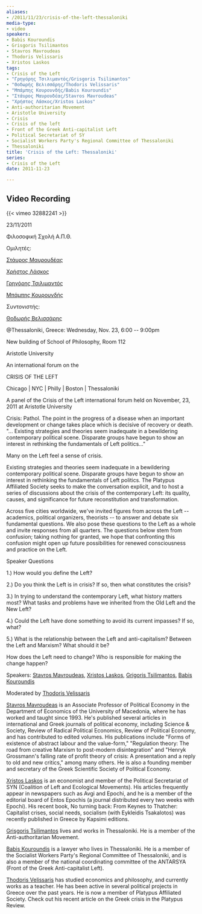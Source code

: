 ```yaml
---
aliases:
- /2011/11/23/crisis-of-the-left-thessaloniki
media-type:
- video
speakers:
- Babis Kouroundis
- Grisgoris Tsilimantos
- Stavros Mavroudeas
- Thodoris Velissaris
- Xristos Laskos
tags:
- Crisis of the Left
- "Γρηγόρης Τσιλιμαντός/Grisgoris Tsilimantos"
- "Θοδωρής Βελισσάρης/Thodoris Velissaris"
- "Μπάμπης Κουρουνδής/Babis Kouroundis"
- "Στάυρος Μαυρουδέας/Stavros Mavroudeas"
- "Χρήστος Λάσκος/Xristos Laskos"
- Anti-authoritarian Movement
- Aristotle University
- Crisis
- Crisis of the left
- Front of the Greek Anti-capitalist Left
- Political Secretariat of SY
- Socialist Workers Party's Regional Committee of Thessaloniki
- Thessaloniki
title: 'Crisis of the Left: Thessaloniki'
series:
- Crisis of the Left
date: 2011-11-23

---
```

## Video Recording

{{< vimeo 32882241 >}}

23/11/2011

Φιλοσοφική Σχολή Α.Π.Θ.

Ομιλητές:

[Στάυρος Μαυρουδέας](/speakers/%cf%83%cf%84%ce%ac%cf%85%cf%81%ce%bf%cf%82-%ce%bc%ce%b1%cf%85%cf%81%ce%bf%cf%85%ce%b4%ce%ad%ce%b1%cf%82/)

[Χρήστος Λάσκος](/speakers/%cf%87%cf%81%ce%ae%cf%83%cf%84%ce%bf%cf%82-%ce%bb%ce%ac%cf%83%ce%ba%ce%bf%cf%82/)

[Γρηγόρης Τσιλιμαντός](/speakers/%ce%b3%cf%81%ce%b7%ce%b3%cf%8c%cf%81%ce%b7%cf%82-%cf%84%cf%83%ce%b9%ce%bb%ce%b9%ce%bc%ce%b1%ce%bd%cf%84%cf%8c%cf%82/)

[Μπάμπης Κουρουνδής](/speakers/%ce%bc%cf%80%ce%ac%ce%bc%cf%80%ce%b7%cf%82-%ce%ba%ce%bf%cf%85%cf%81%ce%bf%cf%85%ce%bd%ce%b4%ce%ae%cf%82/)

Συντονιστής:

[Θοδωρής Βελισσάρης](/speakers/thodoris-velissaris)

@Thessaloniki, Greece: Wednesday, Nov. 23, 6:00 -- 9:00pm

New building of School of Philosophy, Room 112

Aristotle University

An international forum on the

CRISIS OF THE LEFT

Chicago | NYC | Philly | Boston | Thessaloniki

A panel of the Crisis of the Left international forum held on November, 23, 2011 at Aristotle University

Crisis: Pathol. The point in the progress of a disease when an important development or change takes place which is decisive of recovery or death. "... Existing strategies and theories seem inadequate in a bewildering contemporary political scene. Disparate groups have begun to show an interest in rethinking the fundamentals of Left politics..."

Many on the Left feel a sense of crisis.

Existing strategies and theories seem inadequate in a bewildering contemporary political scene. Disparate groups have begun to show an interest in rethinking the fundamentals of Left politics. The Platypus Affiliated Society seeks to make the conversation explicit, and to host a series of discussions about the crisis of the contemporary Left: its quality, causes, and significance for future reconstitution and transformation.

Across five cities worldwide, we've invited figures from across the Left -- academics, political organizers, theorists -- to answer and debate six fundamental questions. We also pose these questions to the Left as a whole and invite responses from all quarters. The questions below stem from confusion; taking nothing for granted, we hope that confronting this confusion might open up future possibilities for renewed consciousness and practice on the Left.

Speaker Questions

1.) How would you define the Left?

2.) Do you think the Left is in crisis? If so, then what constitutes the crisis?

3.) In trying to understand the contemporary Left, what history matters most? What tasks and problems have we inherited from the Old Left and the New Left?

4.) Could the Left have done something to avoid its current impasses? If so, what?

5.) What is the relationship between the Left and anti-capitalism? Between the Left and Marxism? What should it be?

How does the Left need to change? Who is responsible for making the change happen?

Speakers: [Stavros Mavroudeas](/speakers/%cf%83%cf%84%ce%ac%cf%85%cf%81%ce%bf%cf%82-%ce%bc%ce%b1%cf%85%cf%81%ce%bf%cf%85%ce%b4%ce%ad%ce%b1%cf%82/), [Xristos Laskos](/speakers/%cf%87%cf%81%ce%ae%cf%83%cf%84%ce%bf%cf%82-%ce%bb%ce%ac%cf%83%ce%ba%ce%bf%cf%82/), [Grigoris Tsilimantos](/speakers/%ce%b3%cf%81%ce%b7%ce%b3%cf%8c%cf%81%ce%b7%cf%82-%cf%84%cf%83%ce%b9%ce%bb%ce%b9%ce%bc%ce%b1%ce%bd%cf%84%cf%8c%cf%82/), [Babis Kouroundis](/speakers/%ce%bc%cf%80%ce%ac%ce%bc%cf%80%ce%b7%cf%82-%ce%ba%ce%bf%cf%85%cf%81%ce%bf%cf%85%ce%bd%ce%b4%ce%ae%cf%82/)

Moderated by [Thodoris Velissaris](/speakers/thodoris-velissaris)

[Stavros Mavroudeas](/speakers/%cf%83%cf%84%ce%ac%cf%85%cf%81%ce%bf%cf%82-%ce%bc%ce%b1%cf%85%cf%81%ce%bf%cf%85%ce%b4%ce%ad%ce%b1%cf%82/) is an Associate Professor of Political Economy in the Department of Economics of the University of Macedonia, where he has worked and taught since 1993. He's published several articles in international and Greek journals of political economy, including Science & Society, Review of Radical Political Economics, Review of Political Economy, and has contributed to edited volumes. His publications include "Forms of existence of abstract labour and the value-form," "Regulation theory: The road from creative Marxism to post-modern disintegration" and "Henryk Grossmann's falling rate of profit theory of crisis: A presentation and a reply to old and new critics," among many others. He is also a founding member and secretary of the Greek Scientific Society of Political Economy.

[Xristos Laskos](/speakers/%cf%87%cf%81%ce%ae%cf%83%cf%84%ce%bf%cf%82-%ce%bb%ce%ac%cf%83%ce%ba%ce%bf%cf%82/) is an economist and member of the Political Secretariat of SYN (Coalition of Left and Ecological Movements). His articles frequently appear in newspapers such as Avgi and Epochi, and he is a member of the editorial board of Entos Epochis (a journal distributed every two weeks with Epochi). His recent book, No turning back: From Keynes to Thatcher: Capitalist crises, social needs, socialism (with Eykleidis Tsakalotos) was recently published in Greece by Kapsimi editions.

[Grisgoris Tsilimantos](/speakers/%ce%b3%cf%81%ce%b7%ce%b3%cf%8c%cf%81%ce%b7%cf%82-%cf%84%cf%83%ce%b9%ce%bb%ce%b9%ce%bc%ce%b1%ce%bd%cf%84%cf%8c%cf%82/) lives and works in Thessaloniki. He is a member of the Anti-authoritarian Movement.

[Babis Kouroundis](/speakers/%ce%bc%cf%80%ce%ac%ce%bc%cf%80%ce%b7%cf%82-%ce%ba%ce%bf%cf%85%cf%81%ce%bf%cf%85%ce%bd%ce%b4%ce%ae%cf%82/) is a lawyer who lives in Thessaloniki. He is a member of the Socialist Workers Party's Regional Committee of Thessaloniki, and is also a member of the national coordinating committee of the ANTARSYA (Front of the Greek Anti-capitalist Left).

[Thodoris Velissaris](/speakers/thodoris-velissaris) has studied economics and philosophy, and currently works as a teacher. He has been active in several political projects in Greece over the past years. He is now a member of Platypus Affiliated Society. Check out his recent article on the Greek crisis in the Platypus Review.
